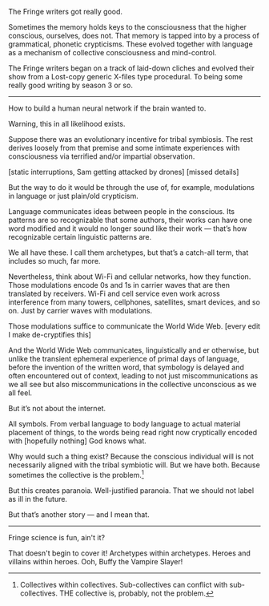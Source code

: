The Fringe writers got really good.

Sometimes the memory holds keys to the consciousness that the higher conscious, ourselves, does not. That memory is tapped into by a process of grammatical, phonetic crypticisms. These evolved together with language as a mechanism of collective consciousness and mind-control.

The Fringe writers began on a track of laid-down cliches and evolved their show from a Lost-copy generic X-files type procedural. To being some really good writing by season 3 or so. 

---

How to build a human neural network if the brain wanted to. 

Warning, this in all likelihood exists. 

Suppose there was an evolutionary incentive for tribal symbiosis. The rest derives loosely from that premise and some intimate experiences with consciousness via terrified and/or impartial observation. 

[static interruptions, Sam getting attacked by drones] [missed details]

But the way to do it would be through the use of, for example, modulations in language or just plain/old crypticism. 

Language communicates ideas between people in the conscious. Its patterns are so recognizable that some authors, their works can have one word modified and it would no longer sound like their work — that’s how recognizable certain linguistic patterns are. 

We all have these. I call them archetypes, but that’s a catch-all term, that includes so much, far more. 

Nevertheless, think about Wi-Fi and cellular networks, how they function. Those modulations encode 0s and 1s in carrier waves that are then translated by receivers. Wi-Fi and cell service even work across interference from many towers, cellphones, satellites, smart devices, and so on. Just by carrier waves with modulations. 

Those modulations suffice to communicate the World Wide Web. [every edit I make de-cryptifies this]

And the World Wide Web communicates, linguistically and er otherwise, but unlike the transient ephemeral experience of primal days of language, before the invention of the written word, that symbology is delayed and often encountered out of context, leading to not just miscommunications as we all see but also miscommunications in the collective unconscious as we all feel. 

But it’s not about the internet. 

All symbols. From verbal language to body language to actual material placement of things, to the words being read right now cryptically encoded with [hopefully nothing] God knows what. 

Why would such a thing exist? Because the conscious individual will is not necessarily aligned with the tribal symbiotic will. But we have both. Because sometimes the collective is the problem.[^1]

But this creates paranoia. Well-justified paranoia. That we should not label as ill in the future. 

But that’s another story — and I mean that. 

---

Fringe science is fun, ain't it?

That doesn't begin to cover it! Archetypes within archetypes. Heroes and villains within heroes. Ooh, Buffy the Vampire Slayer!

[^1]: Collectives within collectives. Sub-collectives can conflict with sub-collectives. THE collective is, probably, not the problem.
